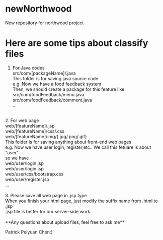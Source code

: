 # newNorthwood
New repository for northwood project

# Here are some tips about classify files
1. For Java codes</br>
src/com/[packageName]/.java</br>
This folder is for saving java source code.</br>
e.g. Now we have a food feedback system</br>
Then, we should create a package for this feature like</br>
src/com/foodFeedback/menu.java</br>
src/com/foodFeedback/comment.java</br>
...</br>
</br>
2. For web page</br>
web/[featureName]/.jsp</br>
web/[featureName]/css/.css</br>
web/[featureName]/img/{.jpg/.png/.gif}</br>
This folder is for saving anything about front-end web pages</br>
e.g. Now we have user login, register,etc.. We call this fetuare is about "user"</br>
so we have</br>
web/user/login.jsp</br>
web/user/login.jsp</br>
web/user/css/bootstrap.css</br>
web/user/register.jsp</br>
...</br>
</br>
3. Please save all web page in .jsp type</br>
When you finish your html page, just modify the suffix name from .html to .jsp</br>
.jsp file is better for our server-side work</br>
</br>
**Any questions about upload files, feel free to ask me**</br>

Patrick Peiyuan Chen:)
